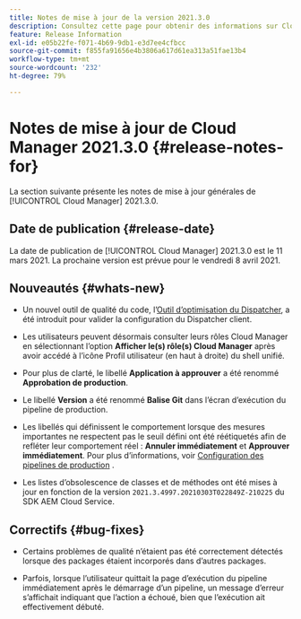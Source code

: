 ```yaml
---
title: Notes de mise à jour de la version 2021.3.0
description: Consultez cette page pour obtenir des informations sur Cloud Manager 2021.3.0
feature: Release Information
exl-id: e05b22fe-f071-4b69-9db1-e3d7ee4cfbcc
source-git-commit: f855fa91656e4b3806a617d61ea313a51fae13b4
workflow-type: tm+mt
source-wordcount: '232'
ht-degree: 79%

---
```


# Notes de mise à jour de Cloud Manager 2021.3.0 {#release-notes-for}

La section suivante présente les notes de mise à jour générales de [!UICONTROL Cloud Manager] 2021.3.0.

## Date de publication {#release-date}

La date de publication de [!UICONTROL Cloud Manager] 2021.3.0 est le 11 mars 2021.
La prochaine version est prévue pour le vendredi 8 avril 2021.

## Nouveautés {#whats-new}

* Un nouvel outil de qualité du code, l’[Outil d’optimisation du Dispatcher](https://experienceleague.adobe.com/docs/experience-manager-cloud-manager/using/how-to-use/custom-code-quality-rules.html?lang=fr#dispatcher-optimization-tool-rules), a été introduit pour valider la configuration du Dispatcher client.

* Les utilisateurs peuvent désormais consulter leurs rôles Cloud Manager en sélectionnant l’option **Afficher le(s) rôle(s) Cloud Manager** après avoir accédé à l’icône Profil utilisateur (en haut à droite) du shell unifié.

* Pour plus de clarté, le libellé **Application à approuver** a été renommé **Approbation de production**.

* Le libellé **Version** a été renommé **Balise Git** dans l’écran d’exécution du pipeline de production.

* Les libellés qui définissent le comportement lorsque des mesures importantes ne respectent pas le seuil défini ont été réétiquetés afin de refléter leur comportement réel : **Annuler immédiatement** et **Approuver immédiatement**. Pour plus d’informations, voir [Configuration des pipelines de production](/help/using/production-pipelines.md) .

* Les listes d’obsolescence de classes et de méthodes ont été mises à jour en fonction de la version `2021.3.4997.20210303T022849Z-210225` du SDK AEM Cloud Service.

## Correctifs {#bug-fixes}

* Certains problèmes de qualité n’étaient pas été correctement détectés lorsque des packages étaient incorporés dans d’autres packages.

* Parfois, lorsque l’utilisateur quittait la page d’exécution du pipeline immédiatement après le démarrage d’un pipeline, un message d’erreur s’affichait indiquant que l’action a échoué, bien que l’exécution ait effectivement débuté.
